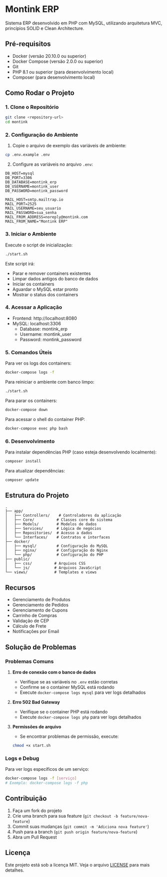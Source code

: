 # Montink ERP

Sistema ERP desenvolvido em PHP com MySQL, utilizando arquitetura MVC, princípios SOLID e Clean Architecture.

## Pré-requisitos

- Docker (versão 20.10.0 ou superior)
- Docker Compose (versão 2.0.0 ou superior)
- Git
- PHP 8.1 ou superior (para desenvolvimento local)
- Composer (para desenvolvimento local)

## Como Rodar o Projeto

### 1. Clone o Repositório

```bash
git clone <repository-url>
cd montink
```

### 2. Configuração do Ambiente

1. Copie o arquivo de exemplo das variáveis de ambiente:

```bash
cp .env.example .env
```

2. Configure as variáveis no arquivo `.env`:

```env
DB_HOST=mysql
DB_PORT=3306
DB_DATABASE=montink_erp
DB_USERNAME=montink_user
DB_PASSWORD=montink_password

MAIL_HOST=smtp.mailtrap.io
MAIL_PORT=2525
MAIL_USERNAME=seu_usuario
MAIL_PASSWORD=sua_senha
MAIL_FROM_ADDRESS=noreply@montink.com
MAIL_FROM_NAME="Montink ERP"
```

### 3. Iniciar o Ambiente

Execute o script de inicialização:

```bash
./start.sh
```

Este script irá:

- Parar e remover containers existentes
- Limpar dados antigos do banco de dados
- Iniciar os containers
- Aguardar o MySQL estar pronto
- Mostrar o status dos containers

### 4. Acessar a Aplicação

- Frontend: http://localhost:8080
- MySQL: localhost:3306
  - Database: montink_erp
  - Username: montink_user
  - Password: montink_password

### 5. Comandos Úteis

Para ver os logs dos containers:

```bash
docker-compose logs -f
```

Para reiniciar o ambiente com banco limpo:

```bash
./start.sh
```

Para parar os containers:

```bash
docker-compose down
```

Para acessar o shell do container PHP:

```bash
docker-compose exec php bash
```

### 6. Desenvolvimento

Para instalar dependências PHP (caso esteja desenvolvendo localmente):

```bash
composer install
```

Para atualizar dependências:

```bash
composer update
```

## Estrutura do Projeto

```
.
├── app/
│   ├── Controllers/    # Controladores da aplicação
│   ├── Core/          # Classes core do sistema
│   ├── Models/        # Modelos de dados
│   ├── Services/      # Lógica de negócios
│   ├── Repositories/  # Acesso a dados
│   └── Interfaces/    # Contratos e interfaces
├── docker/
│   ├── mysql/         # Configuração do MySQL
│   ├── nginx/         # Configuração do Nginx
│   └── php/           # Configuração do PHP
├── public/
│   ├── css/          # Arquivos CSS
│   └── js/           # Arquivos JavaScript
└── views/            # Templates e views
```

## Recursos

- Gerenciamento de Produtos
- Gerenciamento de Pedidos
- Gerenciamento de Cupons
- Carrinho de Compras
- Validação de CEP
- Cálculo de Frete
- Notificações por Email

## Solução de Problemas

### Problemas Comuns

1. **Erro de conexão com o banco de dados**

   - Verifique se as variáveis no `.env` estão corretas
   - Confirme se o container MySQL está rodando
   - Execute `docker-compose logs mysql` para ver logs detalhados

2. **Erro 502 Bad Gateway**

   - Verifique se o container PHP está rodando
   - Execute `docker-compose logs php` para ver logs detalhados

3. **Permissões de arquivo**
   - Se encontrar problemas de permissão, execute:
   ```bash
   chmod +x start.sh
   ```

### Logs e Debug

Para ver logs específicos de um serviço:

```bash
docker-compose logs -f [serviço]
# Exemplo: docker-compose logs -f php
```

## Contribuição

1. Faça um fork do projeto
2. Crie uma branch para sua feature (`git checkout -b feature/nova-feature`)
3. Commit suas mudanças (`git commit -m 'Adiciona nova feature'`)
4. Push para a branch (`git push origin feature/nova-feature`)
5. Abra um Pull Request

## Licença

Este projeto está sob a licença MIT. Veja o arquivo [LICENSE](LICENSE) para mais detalhes.
